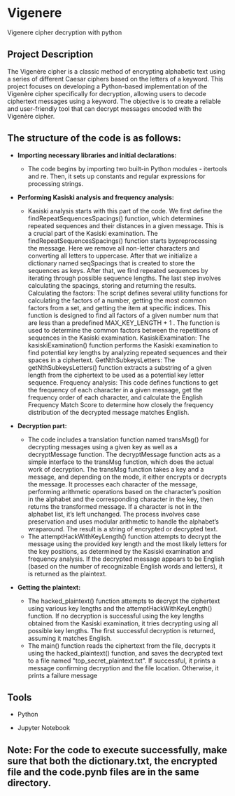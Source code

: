 # Vigenere
Vigenere cipher decryption with python

<h2> Project Description</h2>
The Vigenère cipher is a classic method of encrypting alphabetic text using a series of different Caesar ciphers based on the letters of a keyword. This project focuses on developing a Python-based implementation of the Vigenère cipher specifically for decryption, allowing users to decode ciphertext messages using a keyword. The objective is to create a reliable and user-friendly tool that can decrypt messages encoded with the Vigenère cipher. </br>

<h2> The structure of the code is as follows: </h2>

- <b>Importing necessary libraries and initial declarations: </b>
  
  - The code begins by importing two built-in Python modules - itertools and re. Then, it sets up constants and regular expressions for processing strings.

- <b>Performing Kasiski analysis and frequency analysis:</b>
  - Kasiski analysis starts with this part of the code. We first define the findRepeatSequencesSpacings() function, which determines repeated sequences and their distances in a given message. This is a crucial part of the Kasiski examination. The findRepeatSequencesSpacings() function starts bypreprocessing the message. Here we remove all non-letter characters and converting all letters to uppercase. After that we initialize a dictionary named seqSpacings that is created to store the sequences as keys. After that, we find repeated sequences by iterating through possible sequence lengths. The last step involves calculating the spacings, storing and returning the results.
Calculating the factors:
The script defines several utility functions for calculating the factors of a number, getting the most common factors from a set, and getting the item at specific indices. This function is designed to find all factors of a given number num that are less than a predefined MAX_KEY_LENGTH + 1 . The function is used to determine the common factors between the repetitions of sequences in the Kasiski examination.
KasiskiExamination:
The kasiskiExamination() function performs the Kasiski examination to find potential key lengths by analyzing repeated sequences and their spaces in a ciphertext.
GetNthSubkeysLetters:
The getNthSubkeysLetters() function extracts a substring of a given length from the ciphertext to be used as a potential key letter sequence.
Frequency analysis:
This code defines functions to get the frequency of each character in a given message, get the frequency order of each character, and calculate the English Frequency Match Score to determine how closely the frequency distribution of the decrypted message matches English.
- <b>Decryption part:</b>
  - The code includes a translation function named transMsg() for decrypting messages using a given key as well as a decryptMessage function. The decryptMessage function acts as a simple interface to the transMsg function, which does the actual work of decryption. The transMsg function takes a key and a message, and depending on the mode, it either encrypts or decrypts the message. It processes each character of the message, performing arithmetic operations based on the character’s position in the alphabet and the corresponding character in the key, then returns the transformed message. If a character is not in the alphabet list, it’s left unchanged. The process involves case preservation and uses modular arithmetic to handle the alphabet’s wraparound. The result is a string of encrypted or decrypted text.
  - The attemptHackWithKeyLength() function attempts to decrypt the message using the provided key length and the most likely letters for the key positions, as determined by the Kasiski examination and frequency analysis. If the decrypted message appears to be English (based on the number of recognizable English words and letters), it is returned as the plaintext.
- <b>Getting the plaintext:</b>
  - The hacked_plaintext() function attempts to decrypt the ciphertext using various key lengths and the attemptHackWithKeyLength() function. If no decryption is successful using the key lengths obtained from the Kasiski examination, it tries decrypting using all possible key lengths. The first successful decryption is returned, assuming it matches English.
  - The main() function reads the ciphertext from the file, decrypts it using the hacked_plaintext() function, and saves the decrypted text to a file named "top_secret_plaintext.txt". If successful, it prints a message confirming decryption and the file location. Otherwise, it prints a failure message

<h2> Tools</h2>

-  Python

-  Jupyter Notebook
  

## Note: For the code to execute successfully, make sure that both the dictionary.txt, the encrypted file and the code.pynb files are in the same directory. 



